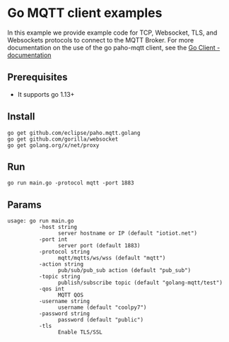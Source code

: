 # Go MQTT client examples
In this example we provide example code for TCP, Websocket, TLS, and Websockets protocols to connect to the MQTT Broker.
For more documentation on the use of the go paho-mqtt client, see the [Go Client - documentation](https://godoc.org/github.com/eclipse/paho.mqtt.golang)

## Prerequisites
* It supports go 1.13+

## Install
```shell script
go get github.com/eclipse/paho.mqtt.golang
go get github.com/gorilla/websocket
go get golang.org/x/net/proxy
```

## Run
```shell script
go run main.go -protocol mqtt -port 1883 
``` 

## Params

```shell script
usage: go run main.go 
          -host string
                server hostname or IP (default "iotiot.net")
          -port int
                server port (default 1883)
          -protocol string
                mqtt/mqtts/ws/wss (default "mqtt")
          -action string
                pub/sub/pub_sub action (default "pub_sub")
          -topic string
                publish/subscribe topic (default "golang-mqtt/test")
          -qos int
                MQTT QOS
          -username string
                username (default "coolpy7")
          -password string
                password (default "public")
          -tls
                Enable TLS/SSL
```